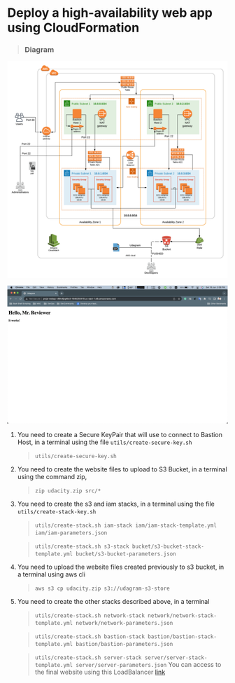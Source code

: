 # Deploy a high-availability web app using CloudFormation

> ### Diagram

![Diagram](/docs/Project_2_Udacity_CDE_nanodegree.png)

![Website](/docs/screenshot.png)

1. You need to create a Secure KeyPair that will use to connect to Bastion Host, in a terminal using the file `utils/create-secure-key.sh`

   > `utils/create-secure-key.sh`

2. You need to create the website files to upload to S3 Bucket, in a terminal using the command zip,

   > `zip udacity.zip src/*`

3. You need to create the s3 and iam stacks, in a terminal using the file `utils/create-stack-key.sh`

   > `utils/create-stack.sh iam-stack iam/iam-stack-template.yml iam/iam-parameters.json`

   > `utils/create-stack.sh s3-stack bucket/s3-bucket-stack-template.yml bucket/s3-bucket-parameters.json`

4. You need to upload the website files created previously to s3 bucket, in a terminal using aws cli

   > `aws s3 cp udacity.zip s3://udagram-s3-store`

5. You need to create the other stacks described above, in a terminal

   > `utils/create-stack.sh network-stack network/network-stack-template.yml network/network-parameters.json`

   > `utils/create-stack.sh bastion-stack bastion/bastion-stack-template.yml bastion/bastion-parameters.json`

   > `utils/create-stack.sh server-stack server/server-stack-template.yml server/server-parameters.json`
   > You can access to the final website using this LoadBalancer [link](http://serve-WebAp-1XZJSYM9JEABE-1266606802.us-west-2.elb.amazonaws.com)
